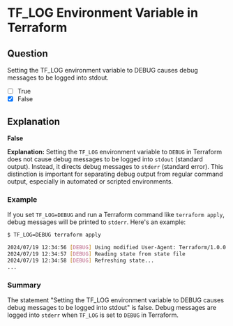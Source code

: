 # TF_LOG Environment Variable in Terraform

## Question

Setting the TF_LOG environment variable to DEBUG causes debug messages to be logged into stdout.

- [ ] True
- [x] False

## Explanation

**False**

**Explanation:** Setting the `TF_LOG` environment variable to `DEBUG` in Terraform does not cause debug messages to be logged into `stdout` (standard output). Instead, it directs debug messages to `stderr` (standard error). This distinction is important for separating debug output from regular command output, especially in automated or scripted environments.

### Example

If you set `TF_LOG=DEBUG` and run a Terraform command like `terraform apply`, debug messages will be printed to `stderr`. Here's an example:

```bash
$ TF_LOG=DEBUG terraform apply

2024/07/19 12:34:56 [DEBUG] Using modified User-Agent: Terraform/1.0.0 (linux/amd64)
2024/07/19 12:34:57 [DEBUG] Reading state from state file
2024/07/19 12:34:58 [DEBUG] Refreshing state...
...
```

### Summary

The statement "Setting the TF_LOG environment variable to DEBUG causes debug messages to be logged into stdout" is false. Debug messages are logged into `stderr` when `TF_LOG` is set to `DEBUG` in Terraform.